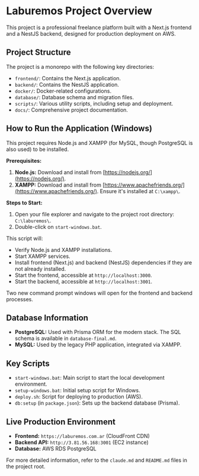 # Laburemos Project Overview

This project is a professional freelance platform built with a Next.js frontend and a NestJS backend, designed for production deployment on AWS.

## Project Structure

The project is a monorepo with the following key directories:

- `frontend/`: Contains the Next.js application.
- `backend/`: Contains the NestJS application.
- `docker/`: Docker-related configurations.
- `database/`: Database schema and migration files.
- `scripts/`: Various utility scripts, including setup and deployment.
- `docs/`: Comprehensive project documentation.

## How to Run the Application (Windows)

This project requires Node.js and XAMPP (for MySQL, though PostgreSQL is also used) to be installed.

**Prerequisites:**

1.  **Node.js:** Download and install from [https://nodejs.org/](https://nodejs.org/).
2.  **XAMPP:** Download and install from [https://www.apachefriends.org/](https://www.apachefriends.org/). Ensure it's installed at `C:\xampp\`.

**Steps to Start:**

1.  Open your file explorer and navigate to the project root directory: `C:\laburemos\`.
2.  Double-click on `start-windows.bat`.

This script will:

-   Verify Node.js and XAMPP installations.
-   Start XAMPP services.
-   Install frontend (Next.js) and backend (NestJS) dependencies if they are not already installed.
-   Start the frontend, accessible at `http://localhost:3000`.
-   Start the backend, accessible at `http://localhost:3001`.

Two new command prompt windows will open for the frontend and backend processes.

## Database Information

-   **PostgreSQL:** Used with Prisma ORM for the modern stack. The SQL schema is available in `database-final.md`.
-   **MySQL:** Used by the legacy PHP application, integrated via XAMPP.

## Key Scripts

-   `start-windows.bat`: Main script to start the local development environment.
-   `setup-windows.bat`: Initial setup script for Windows.
-   `deploy.sh`: Script for deploying to production (AWS).
-   `db:setup` (in `package.json`): Sets up the backend database (Prisma).

## Live Production Environment

-   **Frontend:** `https://laburemos.com.ar` (CloudFront CDN)
-   **Backend API:** `http://3.81.56.168:3001` (EC2 instance)
-   **Database:** AWS RDS PostgreSQL

For more detailed information, refer to the `claude.md` and `README.md` files in the project root.